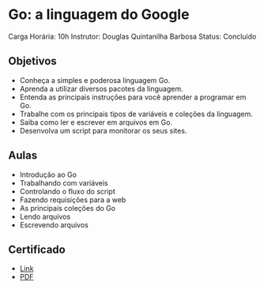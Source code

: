 # Go: a linguagem do Google

Carga Horária: 10h
Instrutor: Douglas Quintanilha Barbosa
Status: Concluído

## Objetivos

* Conheça a simples e poderosa linguagem Go.
* Aprenda a utilizar diversos pacotes da linguagem.
* Entenda as principais instruções para você aprender a programar em Go.
* Trabalhe com os principais tipos de variáveis e coleções da linguagem.
* Saiba como ler e escrever em arquivos em Go.
* Desenvolva um script para monitorar os seus sites.

## Aulas

* Introdução ao Go
* Trabalhando com variáveis
* Controlando o fluxo do script
* Fazendo requisições para a web
* As principais coleções do Go
* Lendo arquivos
* Escrevendo arquivos

## Certificado

* [Link](https://cursos.alura.com.br/certificate/6ea60abb-6c95-4b01-9c0a-133378eae014)
* [PDF](./Marcos%20Filipe%20Ribeiro%20Barbosa%20-%20Curso%20Go_%20a%20linguagem%20do%20Google%20-%20Alura.pdf)
